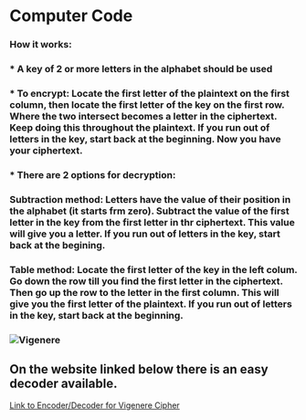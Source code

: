 # Computer Code
### How it works:
### * A key of 2 or more letters in the alphabet should be used
### * To encrypt: Locate the first letter of the plaintext on the first column, then locate the first letter of the key on the first row. Where the two intersect becomes a letter in the ciphertext. Keep doing this throughout the plaintext. If you run out of letters in the key, start back at the beginning. Now you have your ciphertext.
### * There are 2 options for decryption:
### Subtraction method: Letters have the value of their position in the alphabet (it starts frm zero). Subtract the value of the first letter in the key from the first letter in thr ciphertext. This value will give you a letter. If you run out of letters in the key, start back at the begining.
### Table method: Locate the first letter of the key in the left colum. Go down the row till you find the first letter in the ciphertext. Then go up the row to the letter in the first column. This will give you the first letter of the plaintext. If you run out of letters in the key, start back at the beginning.

### ![Vigenere](https://user-images.githubusercontent.com/72951482/142250285-3249a34e-b803-413c-8137-aaef12b70363.png)
## On the website linked below there is an easy decoder available.

[Link to Encoder/Decoder for Vigenere Cipher](https://cryptii.com/pipes/vigenere-cipher)
